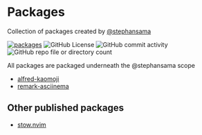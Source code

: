 # Packages

Collection of packages created by [@stephansama](https://github.com/stephansama)

[![packages](https://pkg.pr.new/badge/stephansama/packages?style=flat&color=000&logoSize=auto)](https://pkg.pr.new/~/stephansama/packages)
![GitHub License](https://img.shields.io/github/license/stephansama/packages)
![GitHub commit activity](https://img.shields.io/github/commit-activity/w/stephansama/packages)
![GitHub repo file or directory count](https://img.shields.io/github/directory-file-count/stephansama/packages)

All packages are packaged underneath the @stephansama scope

- [alfred-kaomoji](./packages/alfred-kaomoji/README.md)
- [remark-asciinema](./packages/remark-asciinema/README.md)

## Other published packages

- [stow.nvim](https://github.com/stephansama/stow.nvim)
